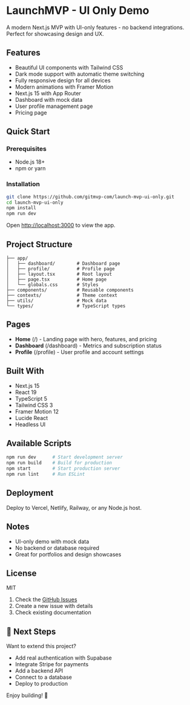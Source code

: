 # LaunchMVP - UI Only Demo

A modern Next.js MVP with UI-only features - no backend integrations. Perfect for showcasing design and UX.

## Features

- Beautiful UI components with Tailwind CSS
- Dark mode support with automatic theme switching
- Fully responsive design for all devices
- Modern animations with Framer Motion
- Next.js 15 with App Router
- Dashboard with mock data
- User profile management page
- Pricing page

## Quick Start

### Prerequisites
- Node.js 18+
- npm or yarn

### Installation

```bash
git clone https://github.com/gitmvp-com/launch-mvp-ui-only.git
cd launch-mvp-ui-only
npm install
npm run dev
```

Open [http://localhost:3000](http://localhost:3000) to view the app.

## Project Structure

```
├── app/
│   ├── dashboard/        # Dashboard page
│   ├── profile/          # Profile page
│   ├── layout.tsx        # Root layout
│   ├── page.tsx          # Home page
│   └── globals.css       # Styles
├── components/           # Reusable components
├── contexts/             # Theme context
├── utils/                # Mock data
└── types/                # TypeScript types
```

## Pages

- **Home** (/) - Landing page with hero, features, and pricing
- **Dashboard** (/dashboard) - Metrics and subscription status
- **Profile** (/profile) - User profile and account settings

## Built With

- Next.js 15
- React 19
- TypeScript 5
- Tailwind CSS 3
- Framer Motion 12
- Lucide React
- Headless UI

## Available Scripts

```bash
npm run dev      # Start development server
npm run build    # Build for production
npm start        # Start production server
npm run lint     # Run ESLint
```

## Deployment

Deploy to Vercel, Netlify, Railway, or any Node.js host.

## Notes

- UI-only demo with mock data
- No backend or database required
- Great for portfolios and design showcases

## License

MIT

1. Check the [GitHub Issues](https://github.com/gitmvp-com/launch-mvp-ui-only/issues)
2. Create a new issue with details
3. Check existing documentation

## 🎯 Next Steps

Want to extend this project?

- Add real authentication with Supabase
- Integrate Stripe for payments
- Add a backend API
- Connect to a database
- Deploy to production

Enjoy building! 🚀